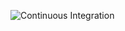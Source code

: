 ![Continuous Integration](https://github.com/jwChung/junit4-pioneer/workflows/Continuous%20Integration/badge.svg)